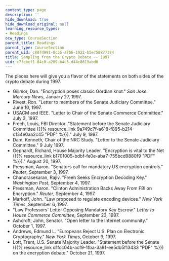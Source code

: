 ```yaml
---
content_type: page
description: ''
hide_download: true
hide_download_original: null
learning_resource_types:
- Readings
ocw_type: CourseSection
parent_title: Readings
parent_type: CourseSection
parent_uid: c807d991-0c36-a7b6-1022-b5e758877384
title: Sampling from the Crypto Debate -- 1997
uid: c7febcf1-84c0-a209-b4c3-d44c8619abd0
---
```


The pieces here will give you a flavor of the statements on both sides of the crypto debate during 1997.

*   Gillmor, Dan. "Encryption poses classic Gordian knot." _San Jose Mercury News_, January 27, 1997.
*   Rivest, Ron. "Letter to members of the Senate Judiciary Committee." June 10, 1997.
*   USACM and IEEE. "Letter to Chair of the Senate Commerce Committee." July 3, 1997.
*   Freeh, Louis, FBI Director. "Statement before the Senate Judiciary Committee ({{% resource_link 9a749c7f-a618-f895-b214-c134e0aa2c45 "PDF" %}})." July 9, 1997.
*   Dam, Kenneth, Chair of the NRC Study. "Letter to the Senate Judiciary Committee." 9 July 1997.
*   Gephardt, Richard, House Majority Leader. "Encryption is vital to the Net ({{% resource_link b1701005-bdbf-fe0e-aba7-755bcd9880f9 "PDF" %}})." August 20, 1997.
*   Pressman, Aaron. "Senators call for mandatory US encryption controls." _Reuter_, September 3, 1997.
*   Chandrasekaran, Rajiv. "Freeh Seeks Encryption Decoding Key." _Washington Post_, September 4, 1997.
*   Pressman, Aaron. "Clinton Administration Backs Away From FBI on Encryption." _Reuter_, September 4, 1997.
*   Markoff, John. "Law proposed to regulate encoding devices." _New York Times_, September 6, 1997.
*   "Law Professors' Letter Opposing Mandatory Key Escrow." _Letter to House Commerce Committee_, September 23, 1997.
*   Ashcroft, John, Senator. "Open letter to the Internet community." October 1, 1997.
*   Andrews, Edmund L. "Europeans Reject U.S. Plan on Electronic Cryptography." _New York Times_, October 9, 1997.
*   Lott, Trent, U.S. Senate Majority Leader. "Statement before the Senate ({{% resource_link d1fcc04b-acf9-1fba-3a91-ee5db5f13433 "PDF" %}}) on the encryption debate." October 21, 1997.